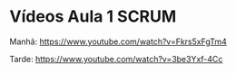 # Vídeos Aula 1 SCRUM

Manhã: https://www.youtube.com/watch?v=Fkrs5xFgTm4

Tarde: https://www.youtube.com/watch?v=3be3Yxf-4Cc